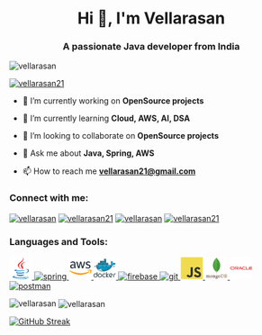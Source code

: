 <h1 align="center">Hi 👋, I'm Vellarasan</h1>
<h3 align="center">A passionate Java developer from India</h3>

<p align="left"> <img src="https://komarev.com/ghpvc/?username=vellarasan&label=Profile%20views&color=0e75b6&style=flat" alt="vellarasan" /> </p>

<p align="left"> <a href="https://twitter.com/vellarasan21" target="blank"><img src="https://img.shields.io/twitter/follow/vellarasan21?logo=twitter&style=for-the-badge" alt="vellarasan21" /></a> </p>

- 🔭 I’m currently working on **OpenSource projects**

- 🌱 I’m currently learning **Cloud, AWS, AI, DSA**

- 👯 I’m looking to collaborate on **OpenSource projects**

- 💬 Ask me about **Java, Spring, AWS**

- 📫 How to reach me **vellarasan21@gmail.com**

<h3 align="left">Connect with me:</h3>
<p align="left">
<a href="https://dev.to/vellarasan" target="blank"><img align="center" src="https://cdn.jsdelivr.net/npm/simple-icons@3.0.1/icons/dev-dot-to.svg" alt="vellarasan" height="30" width="40" /></a>
<a href="https://twitter.com/vellarasan21" target="blank"><img align="center" src="https://cdn.jsdelivr.net/npm/simple-icons@3.0.1/icons/twitter.svg" alt="vellarasan21" height="30" width="40" /></a>
<a href="https://linkedin.com/in/vellarasan" target="blank"><img align="center" src="https://cdn.jsdelivr.net/npm/simple-icons@3.0.1/icons/linkedin.svg" alt="vellarasan" height="30" width="40" /></a>
<a href="https://instagram.com/vellarasan21" target="blank"><img align="center" src="https://cdn.jsdelivr.net/npm/simple-icons@3.0.1/icons/instagram.svg" alt="vellarasan21" height="30" width="40" /></a>
</p>

<h3 align="left">Languages and Tools:</h3>
<p align="left"> 
<a href="https://www.java.com" target="_blank"> <img src="https://raw.githubusercontent.com/devicons/devicon/master/icons/java/java-original.svg" alt="java" width="40" height="40"/> </a> 
<a href="https://spring.io/" target="_blank"> <img src="https://www.vectorlogo.zone/logos/springio/springio-icon.svg" alt="spring" width="40" height="40"/> </a> 
<a href="https://aws.amazon.com" target="_blank"> <img src="https://raw.githubusercontent.com/devicons/devicon/master/icons/amazonwebservices/amazonwebservices-original-wordmark.svg" alt="aws" width="40" height="40"/> </a> 
<a href="https://www.docker.com/" target="_blank"> <img src="https://raw.githubusercontent.com/devicons/devicon/master/icons/docker/docker-original-wordmark.svg" alt="docker" width="40" height="40"/> </a> 
<a href="https://firebase.google.com/" target="_blank"> <img src="https://www.vectorlogo.zone/logos/firebase/firebase-icon.svg" alt="firebase" width="40" height="40"/> </a> 
<a href="https://git-scm.com/" target="_blank"> <img src="https://www.vectorlogo.zone/logos/git-scm/git-scm-icon.svg" alt="git" width="40" height="40"/> </a>  
<a href="https://developer.mozilla.org/en-US/docs/Web/JavaScript" target="_blank"> <img src="https://raw.githubusercontent.com/devicons/devicon/master/icons/javascript/javascript-original.svg" alt="javascript" width="40" height="40"/> </a> 
<a href="https://www.mongodb.com/" target="_blank"> <img src="https://raw.githubusercontent.com/devicons/devicon/master/icons/mongodb/mongodb-original-wordmark.svg" alt="mongodb" width="40" height="40"/> </a>
<a href="https://www.oracle.com/" target="_blank"> <img src="https://raw.githubusercontent.com/devicons/devicon/master/icons/oracle/oracle-original.svg" alt="oracle" width="40" height="40"/> </a> <a href="https://postman.com" target="_blank"> <img src="https://www.vectorlogo.zone/logos/getpostman/getpostman-icon.svg" alt="postman" width="40" height="40"/> </a> 
</p>

<p><img align="left" src="https://github-readme-stats.vercel.app/api/top-langs?username=vellarasan&show_icons=true&locale=en&layout=compact" alt="vellarasan" /></p>

<p>&nbsp;<img align="center" src="https://github-readme-stats.vercel.app/api?username=vellarasan&show_icons=true&locale=en" alt="vellarasan" /></p>

[![GitHub Streak](https://github-readme-streak-stats-hwxu45el9-vellarasans-projects.vercel.app?user=Vellarasan&theme=transparent&hide_border=true&border_radius=3)](https://git.io/streak-stats)

